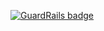 
[![GuardRails badge](https://badges.production.guardrails.io/ileossa/bob_le_bricoleur.svg)](https://www.guardrails.io)
